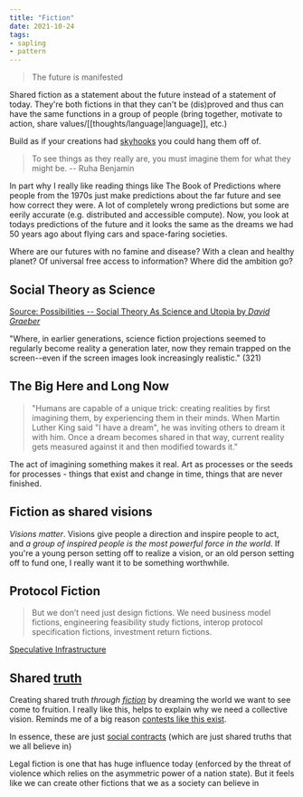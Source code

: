 ```yaml
---
title: "Fiction"
date: 2021-10-24
tags:
- sapling
- pattern
---
```


> The future is manifested

Shared fiction as a statement about the future instead of a statement of today. They're both fictions in that they can't be (dis)proved and thus can have the same functions in a group of people (bring together, motivate to action, share values/[[thoughts/language|language]], etc.)

Build as if your creations had [skyhooks](thoughts/skyhooks.md) you could hang them off of.

> To see things as they really are, you must imagine them for what they might be. -- Ruha Benjamin

In part why I really like reading things like The Book of Predictions where people from the 1970s just make predictions about the far future and see how correct they were. A lot of completely wrong predictions but some are eerily accurate (e.g. distributed and accessible compute). Now, you look at todays predictions of the future and it looks the same as the dreams we had 50 years ago about flying cars and space-faring societies. 

Where are our futures with no famine and disease? With a clean and healthy planet? Of universal free access to information? Where did the ambition go?

## Social Theory as Science
[Source: Possibilities -- Social Theory As Science and Utopia by *David Graeber*](https://www.revoltlib.com/anarchism/possibilities-essays-on-hierarchy-graeber-david/part-3-chapter-10-social-theory-as-science/)

"Where, in earlier generations, science fiction projections seemed to regularly become reality a generation later, now they remain trapped on the screen--even if the screen images look increasingly realistic." (321)

## The Big Here and Long Now
> "Humans are capable of a unique trick: creating realities by first imagining them, by experiencing them in their minds. When Martin Luther King said "I have a dream", he was inviting others to dream it with him. Once a dream becomes shared in that way, current reality gets measured against it and then modified towards it."

The act of imagining something makes it real. Art as processes or the seeds for processes - things that exist and change in time, things that are never finished.

## Fiction as shared visions
_Visions matter_. Visions give people a direction and inspire people to act, and _a group of inspired people is the most powerful force in the world_. If you're a young person setting off to realize a vision, or an old person setting off to fund one, I really want it to be something worthwhile.

## Protocol Fiction
> But we don’t need just design fictions. We need business model fictions, engineering feasibility study fictions, interop protocol specification fictions, investment return fictions.

[Speculative Infrastructure](https://interconnected.org/home/2022/08/11/casi)

## Shared [truth](thoughts/truth.md)
Creating shared truth *through [fiction](thoughts/fiction.md)* by dreaming the world we want to see come to fruition. I really like this, helps to explain why we need a collective vision. Reminds me of a big reason [contests like this exist](https://medium.com/@yishan/solarpunk-art-contest-2021-da9474c9722e).

In essence, these are just [social contracts](thoughts/social%20contracts.md) (which are just shared truths that we all believe in)

Legal fiction is one that has huge influence today (enforced by the threat of violence which relies on the asymmetric power of a nation state). But it feels like we can create other fictions that we as a society can believe in
